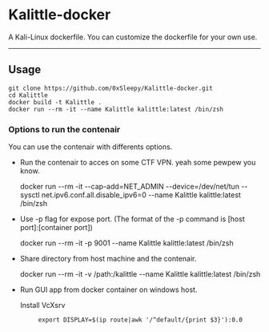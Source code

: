 # Kalittle-docker

A Kali-Linux dockerfile. You can customize the dockerfile for your own use.

---

## Usage

    git clone https://github.com/0xSleepy/Kalittle-docker.git
    cd Kalittle
    docker build -t Kalittle .
    docker run --rm -it --name Kalittle kalittle:latest /bin/zsh

### Options to run the contenair

You can use the contenair with differents options.

- Run the contenair to acces on some CTF VPN. yeah some pewpew you know.

	docker run --rm -it --cap-add=NET_ADMIN --device=/dev/net/tun --sysctl net.ipv6.conf.all.disable_ipv6=0 --name Kalittle kalittle:latest /bin/zsh

- Use -p flag for expose port. (The format of the -p command is [host port]:[container port]) 

   docker run --rm -it -p 9001 --name Kalittle kalittle:latest /bin/zsh

- Share directory from host machine and the contenair.

   docker run --rm -it -v /path:/kalittle --name Kalittle kalittle:latest /bin/zsh

- Run GUI app from docker container on windows host.

  Install VcXsrv 

           export DISPLAY=$(ip route|awk '/^default/{print $3}'):0.0
